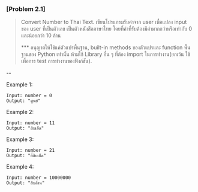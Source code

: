 ### [Problem 2.1]

> Convert Number to Thai Text.
> เขียนโปรแกรมรับค่าจาก user เพื่อแปลง input ของ user ที่เป็นตัวเลข เป็นตัวหนังสือภาษาไทย
> โดยที่ค่าที่รับต้องมีค่ามากกว่าหรือเท่ากับ 0 และน้อยกว่า 10 ล้าน
> 
> *** อนุญาตให้ใช้แค่ตัวแปรพื้นฐาน, built-in methods ของตัวแปรและ function พื้นฐานของ Python เท่านั้น
> ห้ามใช้ Library อื่น ๆ ที่ต้อง import ในการทำงาน(ยกเว้น ใช้เพื่อการ test การทำงานของฟังก์ชัน).

--

Example 1:

```
Input: number = 0
Output: "ศูนย์"
```

Example 2:

```
Input: number = 11
Output: "สิบเอ็ด"
```

Example 3:

```
Input: number = 21
Output: "ยี่สิบเอ็ด"
```

Example 4:

```
Input: number = 10000000
Output: "สิบล้าน"
```
